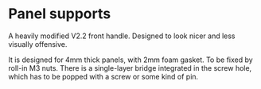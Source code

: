 # Panel supports 

A heavily modified V2.2 front handle. Designed to look nicer and less visually offensive.

It is designed for 4mm thick panels, with 2mm foam gasket. To be fixed by roll-in M3 nuts. There is a single-layer bridge integrated in the screw hole, which has to be popped with a screw or some kind of pin.

